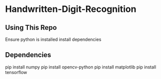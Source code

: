 # Handwritten-Digit-Recognition
## Using This Repo
  Ensure python is installed 
  install dependencies
## Dependencies
  pip install numpy
  pip install opencv-python
  pip install matplotlib
  pip install tensorflow
